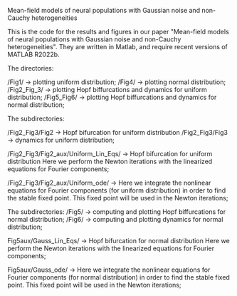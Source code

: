 Mean-field models of neural populations with Gaussian noise and non-Cauchy
heterogeneities

This is the code for the results and figures in our paper "Mean-field models of neural 
populations with Gaussian noise and non-Cauchy heterogeneities". 
They are written in Matlab, and require recent versions of MATLAB R2022b.

The directories:

/Fig1/ -> plotting uniform distribution;
/Fig4/ -> plotting normal distribution;
/Fig2_Fig_3/ -> plotting Hopf biffurcations and dynamics for uniform distribution;
/Fig5_Fig6/  -> plotting Hopf biffurcations and dynamics for normal distribution;

The subdirectories:

/Fig2_Fig3/Fig2 -> Hopf bifurcation for uniform distribution
/Fig2_Fig3/Fig3 -> dynamics for uniform distribution;

/Fig2_Fig3/Fig2_aux/Uniform_Lin_Eqs/ -> Hopf bifurcation for uniform distribution
Here we perform the Newton iterations with the linearized 
equations for Fourier components;

/Fig2_Fig3/Fig2_aux/Uniform_ode/ -> Here we integrate the nonlinear equations 
for Fourier components (for uniform distribution) in order to find the stable fixed point. 
This fixed point will be used in the Newton iterations;

The subdirectories:
/Fig5/ -> computing and plotting Hopf biffurcations for normal distribution;
/Fig6/ -> computing and plotting dynamics for normal distribution;

Fig5aux/Gauss_Lin_Eqs/ -> Hopf bifurcation for normal distribution
Here we perform the Newton iterations with the linearized 
equations for Fourier components;

Fig5aux/Gauss_ode/ -> Here we integrate the nonlinear equations 
for Fourier components (for normal distribution) in order to find the stable fixed point. 
This fixed point will be used in the Newton iterations;



